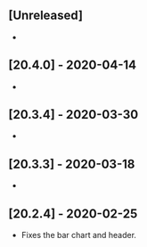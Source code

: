 ## [Unreleased]
-


## [20.4.0] - 2020-04-14
-


## [20.3.4] - 2020-03-30
- 

## [20.3.3] - 2020-03-18
- 

## [20.2.4] - 2020-02-25
- Fixes the bar chart and header.
